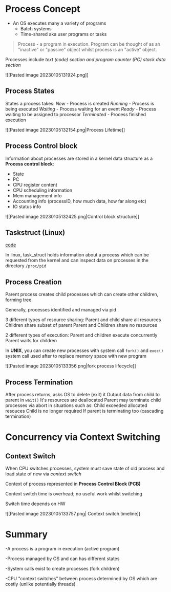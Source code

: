 
# Process Concept

- An OS executes many a variety of programs
	- Batch systems
	- Time-shared aka user programs or tasks

> Process - a program in execution. Program can be thought of as an "inactive" or "passive" object whilst process is an "active" object.

Processes include
_text (code) section and program counter (PC)_
_stack_
_data section_

![[Pasted image 20230105131924.png]]

## Process States

States a process takes:
*New* - Process is created
_Running_ - Process is being executed
_Waiting_ - Process waiting for an event
_Ready_ - Process waiting to be assigned to processor
_Terminated_ - Process finished execution

![[Pasted image 20230105132154.png|Process Lifetime]]

## Process Control block

Information about processes are stored in a kernel data structure as a **Process control block**:
- State
- PC
- CPU register content
- CPU scheduling information
- Mem management info
- Accounting info (processID, how much data, how far along etc)
- IO status info


![[Pasted image 20230105132425.png|Control block structure]]


## Taskstruct (Linux)


[code](https://elixir.bootlin.com/linux/latest/source/include/linux/sched.h#L737)

In linux, task_struct holds information about a process which can be requested from the kernel and can inspect data on processes in the directory `/proc/pid`


## Process Creation

Parent process creates child processes which can create other children, forming tree

Generally, processes identified and managed via pid

3 different types of resource sharing:
	Parent and child share all resources
	Children share subset of parent
	Parent and Children share no resources

2 different types of execution:
	Parent and children execute concurrently
	Parent waits for children

In **UNIX**, you can create new processes with system call `fork()` and `exec()` system call used after to replace memory space with new program


![[Pasted image 20230105133356.png|fork process lifecycle]]

## Process Termination

After process returns, asks OS to delete (exit) it
	Output data from child to parent in `wait()`
	It's resources are deallocated
Parent may terminate child processes via abort in situations such as:
	Child exceeded allocated resouces
	Child is no longer required
	If parent is terminating too (cascading termination)

# Concurrency via Context Switching

## Context Switch

When CPU switches processes, system must save state of old process and load state of new via _context switch_

Context of process represented in **Process Control Block (PCB)**

Context switch time is overhead; no useful work whilst switching

Switch time depends on HW

![[Pasted image 20230105133757.png| Context switch timeline]]

# Summary

-A process is a program in execution (active program)

-Process managed by OS and can has different states

-System calls exist to create processes (fork children)

-CPU "context switches" between process determined by OS which are costly (unlike potentially threads) 




